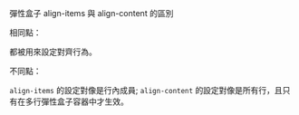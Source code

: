 彈性盒子 align-items 與 align-content 的區別

相同點：

都被用來設定對齊行為。

不同點：

`align-items` 的設定對像是行內成員;
`align-content` 的設定對像是所有行，且只有在多行彈性盒子容器中才生效。
